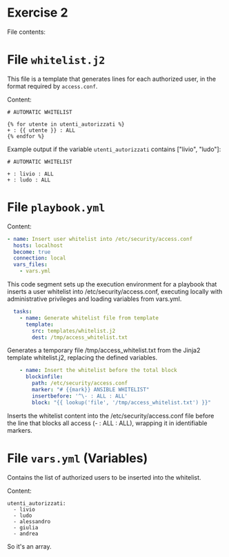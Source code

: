 # Exercise 2
File contents:

# File `whitelist.j2`

This file is a template that generates lines for each authorized user, in the format required by `access.conf`.

Content:
```
# AUTOMATIC WHITELIST

{% for utente in utenti_autorizzati %}
+ : {{ utente }} : ALL
{% endfor %}
```
Example output if the variable `utenti_autorizzati` contains ["livio", "ludo"]:
```
# AUTOMATIC WHITELIST

+ : livio : ALL
+ : ludo : ALL
```

# File `playbook.yml`
Content:

```yml
- name: Insert user whitelist into /etc/security/access.conf
  hosts: localhost
  become: true
  connection: local
  vars_files:
    - vars.yml
```
This code segment sets up the execution environment for a playbook that inserts a user whitelist into /etc/security/access.conf, executing locally with administrative privileges and loading variables from vars.yml.

```yml
  tasks:
    - name: Generate whitelist file from template
      template:
        src: templates/whitelist.j2
        dest: /tmp/access_whitelist.txt
```
Generates a temporary file /tmp/access_whitelist.txt from the Jinja2 template whitelist.j2, replacing the defined variables.

```yml
    - name: Insert the whitelist before the total block
      blockinfile:
        path: /etc/security/access.conf
        marker: "# {{mark}} ANSIBLE WHITELIST"
        insertbefore: '^\- : ALL : ALL'
        block: "{{ lookup('file', '/tmp/access_whitelist.txt') }}"
```
Inserts the whitelist content into the /etc/security/access.conf file before the line that blocks all access (- : ALL : ALL), wrapping it in identifiable markers.

# File `vars.yml` (Variables)

Contains the list of authorized users to be inserted into the whitelist.

Content:
```
utenti_autorizzati:
  - livio
  - ludo
  - alessandro
  - giulia
  - andrea
```
So it's an array.
